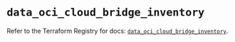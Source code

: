 # `data_oci_cloud_bridge_inventory`

Refer to the Terraform Registry for docs: [`data_oci_cloud_bridge_inventory`](https://registry.terraform.io/providers/oracle/oci/6.18.0/docs/data-sources/cloud_bridge_inventory).
